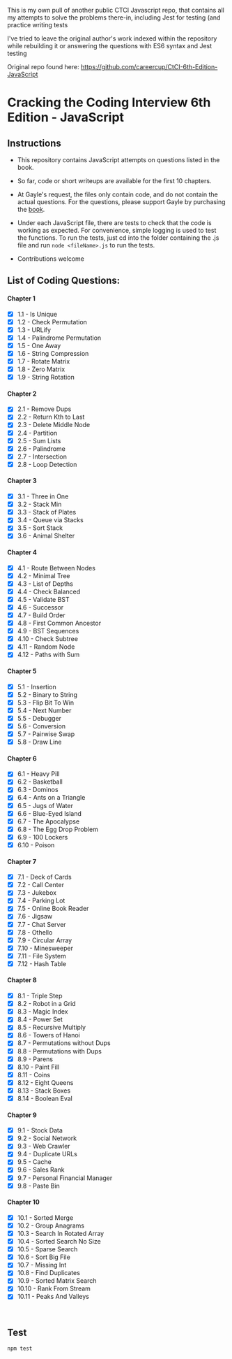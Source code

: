 This is my own pull of another public CTCI Javascript repo, that contains all my attempts to solve the problems there-in, including Jest for testing (and practice writing tests

I've tried to leave the original author's work indexed within the repository while rebuilding it or answering the questions with ES6 syntax and Jest testing


Original repo found here: https://github.com/careercup/CtCI-6th-Edition-JavaScript

# Cracking the Coding Interview 6th Edition - JavaScript

## Instructions

- This repository contains JavaScript attempts on questions listed in the book.

- So far, code or short writeups are available for the first 10 chapters.

- At Gayle's request, the files only contain code, and do not contain the actual questions. For the questions, please support Gayle by purchasing the [book](https://www.amazon.com/Cracking-Coding-Interview-Programming-Questions/dp/0984782850).

- Under each JavaScript file, there are tests to check that the code is working as expected. For convenience, simple logging is used to test the functions. To run the tests, just cd into the folder containing the .js file and run `node <fileName>.js` to run the tests.

- Contributions welcome

## List of Coding Questions:

#### Chapter 1 
- [x] 1.1 - Is Unique
- [x] 1.2 - Check Permutation
- [x] 1.3 - URLify
- [x] 1.4 - Palindrome Permutation
- [x] 1.5 - One Away
- [x] 1.6 - String Compression
- [x] 1.7 - Rotate Matrix
- [x] 1.8 - Zero Matrix
- [x] 1.9 - String Rotation 

#### Chapter 2 
- [x] 2.1 - Remove Dups
- [x] 2.2 - Return Kth to Last
- [x] 2.3 - Delete Middle Node
- [x] 2.4 - Partition
- [x] 2.5 - Sum Lists
- [x] 2.6 - Palindrome
- [x] 2.7 - Intersection
- [x] 2.8 - Loop Detection

#### Chapter 3 
- [x] 3.1 - Three in One
- [x] 3.2 - Stack Min
- [x] 3.3 - Stack of Plates
- [x] 3.4 - Queue via Stacks
- [x] 3.5 - Sort Stack
- [x] 3.6 - Animal Shelter

#### Chapter 4
- [x] 4.1 - Route Between Nodes
- [x] 4.2 - Minimal Tree
- [x] 4.3 - List of Depths
- [x] 4.4 - Check Balanced
- [x] 4.5 - Validate BST
- [x] 4.6 - Successor
- [x] 4.7 - Build Order
- [x] 4.8 - First Common Ancestor
- [x] 4.9 - BST Sequences
- [x] 4.10 - Check Subtree
- [x] 4.11 - Random Node
- [x] 4.12 - Paths with Sum

#### Chapter 5
- [x] 5.1 - Insertion
- [x] 5.2 - Binary to String
- [x] 5.3 - Flip Bit To Win
- [x] 5.4 - Next Number
- [x] 5.5 - Debugger
- [x] 5.6 - Conversion
- [x] 5.7 - Pairwise Swap
- [x] 5.8 - Draw Line

#### Chapter 6
- [x] 6.1 - Heavy Pill
- [x] 6.2 - Basketball
- [x] 6.3 - Dominos
- [x] 6.4 - Ants on a Triangle
- [x] 6.5 - Jugs of Water
- [x] 6.6 - Blue-Eyed Island
- [x] 6.7 - The Apocalypse
- [x] 6.8 - The Egg Drop Problem
- [x] 6.9 - 100 Lockers
- [x] 6.10 - Poison

#### Chapter 7
- [x] 7.1 - Deck of Cards
- [x] 7.2 - Call Center
- [x] 7.3 - Jukebox
- [x] 7.4 - Parking Lot
- [x] 7.5 - Online Book Reader
- [x] 7.6 - Jigsaw
- [x] 7.7 - Chat Server
- [x] 7.8 - Othello
- [x] 7.9 - Circular Array
- [x] 7.10 - Minesweeper
- [x] 7.11 - File System
- [x] 7.12 - Hash Table

#### Chapter 8
- [x] 8.1 - Triple Step
- [x] 8.2 - Robot in a Grid
- [x] 8.3 - Magic Index
- [x] 8.4 - Power Set
- [x] 8.5 - Recursive Multiply
- [x] 8.6 - Towers of Hanoi
- [x] 8.7 - Permutations without Dups
- [x] 8.8 - Permutations with Dups
- [x] 8.9 - Parens
- [x] 8.10 - Paint Fill
- [x] 8.11 - Coins
- [x] 8.12 - Eight Queens
- [x] 8.13 - Stack Boxes
- [x] 8.14 - Boolean Eval

#### Chapter 9
- [x] 9.1 - Stock Data
- [x] 9.2 - Social Network
- [x] 9.3 - Web Crawler
- [x] 9.4 - Duplicate URLs
- [x] 9.5 - Cache
- [x] 9.6 - Sales Rank
- [x] 9.7 - Personal Financial Manager
- [x] 9.8 - Paste Bin

#### Chapter 10
- [x] 10.1 - Sorted Merge
- [x] 10.2 - Group Anagrams
- [x] 10.3 - Search In Rotated Array
- [x] 10.4 - Sorted Search No Size
- [x] 10.5 - Sparse Search
- [x] 10.6 - Sort Big File
- [x] 10.7 - Missing Int
- [x] 10.8 - Find Duplicates
- [x] 10.9 - Sorted Matrix Search
- [x] 10.10 - Rank From Stream
- [x] 10.11 - Peaks And Valleys

<br>

## Test

```sh
npm test
```

